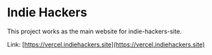 # Indie Hackers

This project works as the main website for indie-hackers-site.

Link: [https://vercel.indiehackers.site](https://vercel.indiehackers.site)

